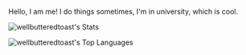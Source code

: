 Hello, I am me! I do things sometimes, I'm in university, which is cool.

![wellbutteredtoast's Stats](https://github-readme-stats.vercel.app/api?username=wellbutteredtoast&theme=dark&show_icons=true&hide_border=true&count_private=true)

![wellbutteredtoast's Top Languages](https://github-readme-stats.vercel.app/api/top-langs/?username=wellbutteredtoast&theme=dark&show_icons=true&hide_border=true&layout=compact)
<!---
wellbutteredtoast/wellbutteredtoast is a ✨ special ✨ repository because its `README.md` (this file) appears on your GitHub profile.
You can click the Preview link to take a look at your changes.
--->
